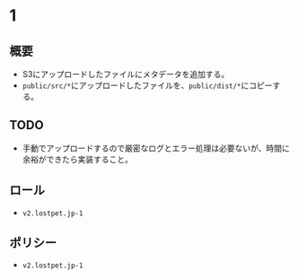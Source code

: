 # 1

## 概要
- S3にアップロードしたファイルにメタデータを追加する。
- `public/src/*`にアップロードしたファイルを、`public/dist/*`にコピーする。

## TODO
- 手動でアップロードするので厳密なログとエラー処理は必要ないが、時間に余裕ができたら実装すること。

## ロール
- `v2.lostpet.jp-1`

## ポリシー
- `v2.lostpet.jp-1`